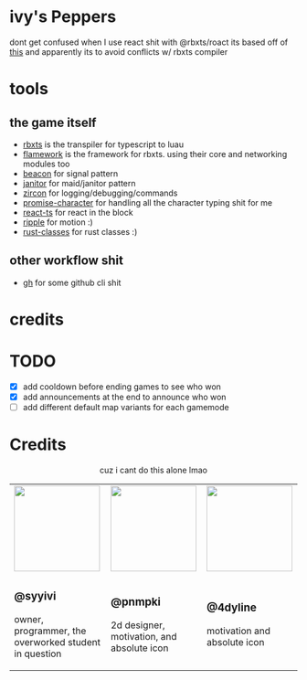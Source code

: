 # ivy's Peppers
dont get confused when I use react shit with @rbxts/roact its based off of [this](https://github.com/littensy/rbxts-react-example/) and apparently its to avoid conflicts w/ rbxts compiler

# tools
## the game itself
- [rbxts](https://roblox-ts.com/) is the transpiler for typescript to luau
- [flamework](https://fireboltofdeath.dev/docs/flamework/) is the framework for rbxts. using their core and networking modules too
- [beacon](https://www.npmjs.com/package/@rbxts/beacon) for signal pattern
- [janitor](https://howmanysmall.github.io/Janitor/) for maid/janitor pattern
- [zircon](https://zircon.australis.dev/) for logging/debugging/commands
- [promise-character](https://www.npmjs.com/package/@rbxts/promise-character) for handling all the character typing shit for me
- [react-ts](https://github.com/littensy/rbxts-react) for react in the block
- [ripple](https://www.npmjs.com/package/@rbxts/ripple) for motion :)
- [rust-classes](https://www.npmjs.com/package/@rbxts/rust-classes) for rust classes :)

## other workflow shit
- [gh](https://cli.github.com/) for some github cli shit

# credits
# TODO
- [x] add cooldown before ending games to see who won
- [x] add announcements at the end to announce who won
- [ ] add different default map variants for each gamemode

# Credits
<div align="center">
    <p>cuz i cant do this alone lmao</p>
    <table>
        <tr>
            <td>
                <a href="https://www.roblox.com/users/3814464357/profile"><img width=150px src="https://tr.rbxcdn.com/15DAY-AvatarHeadshot-25E3D611C6EDE454C48A29A4E1FA40B8-Png/150/150/AvatarHeadshot/Png/noFilter"></a>
            </td>
            <td>
                <a href="https://www.roblox.com/users/543918313/profile"><img width=150px src="https://tr.rbxcdn.com/30DAY-AvatarHeadshot-9314D1F4C55F3198EAA8768E109F0C74-Png/150/150/AvatarHeadshot/Png/noFilter"></a>
            </td>
            <td>
                <a href="https://www.roblox.com/users/205465430/profile"><img width=150px src="https://tr.rbxcdn.com/30DAY-AvatarHeadshot-36E99D86C2350AC4035AEB0E155CAE51-Png/150/150/AvatarHeadshot/Png/noFilter"></a>
            </td>
        <tr>
        <tr>
            <td>
                <h3>@syyivi</h3>
                <p>owner, programmer, the overworked student in question</p>
            </td>
            <td>
                <h3>@pnmpki</h3>
                <p>2d designer, motivation, and absolute icon</p>
            </td>
            <td>
                <h3>@4dyline</h3>
                <p>motivation and absolute icon</p>
            </td>
        <tr>
    </table>
</div>